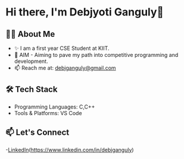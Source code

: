 # Hi there, I'm Debjyoti Ganguly👋

## 👨‍💻 About Me
- ✨ I am a first year CSE Student at KIIT.
- 🎯 AIM - Aiming to pave my path into competitive programming and development.
- 📫 Reach me at: debjganguly@gmail.com 

## 🛠️ Tech Stack
- Programming Languages: C,C++
- Tools & Platforms: VS Code

## 📫 Let's Connect
-[LinkedIn](https://images.app.goo.gl/Q6PwfgDVUqdwk5f6A)(https://www.linkedin.com/in/debjganguly)